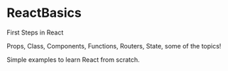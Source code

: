 # ReactBasics

First Steps in React

Props, Class, Components, Functions, Routers, State, some of the topics!

Simple examples to learn React from scratch.
